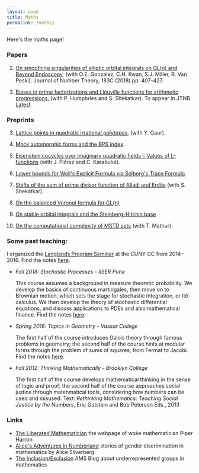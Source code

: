 ```yaml
---
layout: page
title: Maths
permalink: /maths/
---
```


Here's the maths page! 

<!--- 
First, a professional photo (©[MFO](https://opc.mfo.de/detail?photo_id=21800)):

![MFOpic](https://opc.mfo.de/photoNormal?id=21800)
  
<p>I'm currently a postdoctoral fellow at the UnIndian Institute of Science Education and Research (IISER), Pune; previously at the Max Planck Institut für Mathematik (MPIM), Bonn. My work focuses on the interplay between trace formulae and L-functions in the theory of automorphic forms and representation theory. I also like to think about interactions between homotopy theory and number theory.</p> ---> 

### Papers

2. [On smoothing singularities of elliptic orbital integrals on GL(n) and Beyond Endoscopy](https://arxiv.org/abs/1608.05938), (with O.E. Gonzalez, C.H. Kwan, S.J. Miller, R. Van Peski). Journal of Number Theory, 183C (2018) pp. 407-427.

1. [Biases in prime factorizations and Liouville functions for arithmetic progressions](https://arxiv.org/abs/1704.07979), (with P. Humphries and S. Shekatkar). To appear in JTNB. [Latest](ParityFinal.pdf) 


### Preprints

3. [Lattice points in quadratic irrational polytopes](https://arxiv.org/abs/1810.01065), (with Y. Gaur). 

4. [Mock automorphic forms and the BPS index](https://arxiv.org/abs/1710.06653). 

5. [Eisenstein cocycles over imaginary quadratic fields I: Values of L-functions](https://arxiv.org/abs/1611.08565) (with J. Flórez and C. Karabulut).

6. [Lower bounds for Weil's Explicit Formula via Selberg's Trace Formula](https://arxiv.org/abs/1608.02296).

7. [Shifts of the sum of prime divisor function of Alladi and Erdős](https://arxiv.org/abs/1710.10875) (with S. Shekatkar).

8. [On the balanced Voronoi formula for GL(n)](Voronoi.pdf)

9. [On stable orbital integrals and the Steinberg-Hitchin base](stablegerms.pdf)

10. [On the computational complexity of MSTD sets](https://arxiv.org/abs/1810.07358) (with T. Mathur).


### Some past teaching:

I organized the <a href="langlands">Langlands Program Seminar</a> at the CUNY GC from 2014–2016. Find the notes <a href="Langlands learning notes.pdf">here</a>.

- <i>Fall 2018: Stochastic Processes - IISER Pune</i>

  This course assumes a background in measure theoretic probability. We develop the basics of continuous martingales, then move on to Brownian motion, which sets the stage for stochastic integration, or Itô calculus. We then develop the theory of stochastic differential equations, and discuss applications to PDEs and also mathematical finance. Find the notes <a href="426Notes.pdf">here</a>.


- <i>Spring 2016: Topics in Geometry - Vassar College</i>

  The first half of the course introduces Galois theory through famous problems in geometry; the second half of the course hints at modular forms through the problem of sums of squares, from Fermat to Jacobi.  Find the notes <a href="231Notes.pdf">here</a>.


- <i>Fall 2012: Thinking Mathematically - Brooklyn College</i>

  The first half of the course develops mathematical thinking in the sense of logic and proof; the second half of the course approaches social justice through matehmatical tools, considering how numbers can be used and misused. Text: <em>Rethinking Mathematics: Teaching Social Justice by the Numbers</em>, Eric Gutstein and Bob Peterson Eds., 2013

### Links

- [The Liberated Mathematician](http://www.theliberatedmathematician.com/) the webpage of woke mathematician Piper Harron
- [Alice's Adventures in Numberland](https://sites.google.com/site/numberlandadventures/) stories of gender discrimination in mathematics by Alice Silverberg
- [The Inclusion/Exclusion](https://blogs.ams.org/inclusionexclusion/) AMS Blog about underrepresented groups in mathematics


<!---Complete list of courses:
### In preparation


3. [Heights of CM-cyles and derivatives of L-series](https://arxiv.org/abs/1708.05820), (with Y. Elias). Submitted.


1. Dasher, S., Hermida, A., and Wong, T.A., The three distance theorem and periodic functions.

2. Balasubramanyam, B. and Wong, T.A., Eigenvarieties and L-packets on GSp(4).

3. Banerjee, D. and Wong T.A., Eisenstein cycles over imaginary quadratic fields.

4. Flórez, J.; Karabulut, C. and Wong, T.A., Eisenstein cocycles for GL(n) over imaginary quadratic fields II: p-adic L-functions.

5. Wong, T.A., A summation formula for the stable trace formula.

- Xiamen University Malaysia
	- Summer 2018: Calculus I
- IISER Pune
	- Fall 2018: Stochastic Processes
	- Summer 2017: Summer Student Programme project mentor

- Williams College
	- Summer 2016: SMALL REU project mentor

- Vassar College
	- Spring 2016: Multivariable calculus, 2 sections; Topics in geometry

- Hunter College
	- Fall 2015: Calculus II; Precalculus
	- Spring 2015: Calculus II
	- Fall 2014: Calculus II
	- Summer 2014: Calculus IV
	- Spring 2014: Calculus II; Calculus III
	- Fall 2013: Calculus I; Algebra

- Brooklyn College
  	- Summer 2013: Pre-Calculus
	- Spring 2013: Thinking Mathematically; Precalculus
	- Fall 2012: Thinking Mathematically, 2 sections
	- Summer 2012: Pre-Calculus
- Bronx Community College
	- Spring 2012: Arithmetic and Algebra
	- Fall 2011: Arithmetic and Algebra --->
